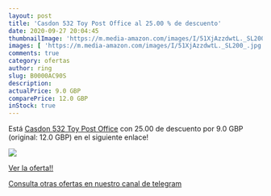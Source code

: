 ```yaml
---
layout: post
title: 'Casdon 532 Toy Post Office al 25.00 % de descuento'
date: 2020-09-27 20:04:45
thumbnailImage: 'https://m.media-amazon.com/images/I/51XjAzzdwtL._SL200_.jpg'
images: [ 'https://m.media-amazon.com/images/I/51XjAzzdwtL._SL200_.jpg' ]
comments: true
category: ofertas
author: ring
slug: B0000AC90S
description:
actualPrice: 9.0 GBP
comparePrice: 12.0 GBP
inStock: true
---
```


Está [Casdon 532 Toy Post Office](https://www.amazon.com/dp/B0000AC90S/?tag=redken08-20) con 25.00 de descuento por 9.0 GBP (original: 12.0 GBP) en el siguiente enlace!

[![](https://m.media-amazon.com/images/I/51XjAzzdwtL._SL200_.jpg)](https://www.amazon.com/dp/B0000AC90S/?tag=redken08-20)

[Ver la oferta!!](https://www.amazon.com/dp/B0000AC90S/?tag=redken08-20)

[Consulta otras ofertas en nuestro canal de telegram](https://t.me/s/ofertas25)
